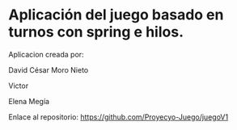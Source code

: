 ﻿# Aplicación del juego basado en turnos con spring e hilos.

Aplicacion creada por:

David César Moro Nieto

Victor

Elena Megía

Enlace al repositorio: https://github.com/Proyecyo-Juego/juegoV1
